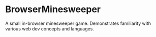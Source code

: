 # BrowserMinesweeper



A small in-browser minesweeper game. Demonstrates familiarity with various web dev concepts and languages.

